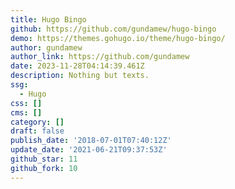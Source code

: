 ```yaml
---
title: Hugo Bingo
github: https://github.com/gundamew/hugo-bingo
demo: https://themes.gohugo.io/theme/hugo-bingo/
author: gundamew
author_link: https://github.com/gundamew
date: 2023-11-28T04:14:39.461Z
description: Nothing but texts.
ssg:
  - Hugo
css: []
cms: []
category: []
draft: false
publish_date: '2018-07-01T07:40:12Z'
update_date: '2021-06-21T09:37:53Z'
github_star: 11
github_fork: 10
---
```

